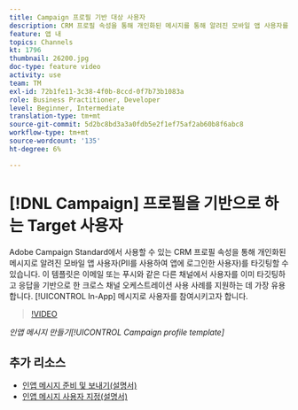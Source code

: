 ```yaml
---
title: Campaign 프로필 기반 대상 사용자
description: CRM 프로필 속성을 통해 개인화된 메시지를 통해 알려진 모바일 앱 사용자를 타깃팅하는 방법을 알아봅니다.
feature: 앱 내
topics: Channels
kt: 1796
thumbnail: 26200.jpg
doc-type: feature video
activity: use
team: TM
exl-id: 72b1fe11-3c38-4f0b-8ccd-0f7b73b1083a
role: Business Practitioner, Developer
level: Beginner, Intermediate
translation-type: tm+mt
source-git-commit: 5d2bc8bd3a3a0fdb5e2f1ef75af2ab60b8f6abc8
workflow-type: tm+mt
source-wordcount: '135'
ht-degree: 6%

---
```


# [!DNL Campaign] 프로필을 기반으로 하는 Target 사용자

Adobe Campaign Standard에서 사용할 수 있는 CRM 프로필 속성을 통해 개인화된 메시지로 알려진 모바일 앱 사용자(PII를 사용하여 앱에 로그인한 사용자)를 타깃팅할 수 있습니다. 이 템플릿은 이메일 또는 푸시와 같은 다른 채널에서 사용자를 이미 타깃팅하고 응답을 기반으로 한 크로스 채널 오케스트레이션 사용 사례를 지원하는 데 가장 유용합니다. [!UICONTROL In-App] 메시지로 사용자를 참여시키고자 합니다.

>[!VIDEO](https://video.tv.adobe.com/v/26200?quality=12)

*인앱 메시지 만들기[!UICONTROL Campaign profile template]*

## 추가 리소스

* [인앱 메시지 준비 및 보내기(설명서)](https://docs.adobe.com/content/help/en/campaign-standard/using/communication-channels/in-app-messaging/preparing-and-sending-an-in-app-message.html)
* [인앱 메시지 사용자 지정(설명서)](https://docs.adobe.com/content/help/en/campaign-standard/using/communication-channels/in-app-messaging/customizing-an-in-app-message.html)
